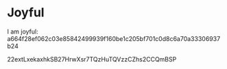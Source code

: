 # Joyful

I am joyful: a664f28ef062c03e85842499939f160be1c205bf701c0d8c6a70a33306937b24


22extLxekaxhkSB27HrwXsr7TQzHuTQVzzCZhs2CCQmBSP
